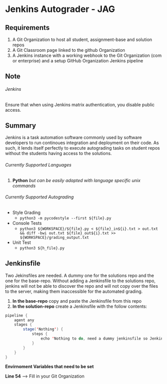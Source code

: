 # Jenkins Autograder - JAG

## Requirements 
1. A Git Organization to host all student, assignment-base and solution repos
2. A Git Classroom page linked to the github Organization
3. A Jenkins instance with a working webhook to the Git Organization (com or enterprise) and a setup GitHub Organization Jenkins pipeline

## Note
###### Jenkins 
Ensure that when using Jenkins matrix authentication, you disable public access. 

## Summary
Jenkins is a task automation software commonly used by software developers to run continoues integration and deployment on their code. As such, it lends itself perfectly to execute autograding tasks on student repos without the students having access to the solutions.

###### Currently Supported Languages
1. **Python** *but can be easily adapted with language specific unix commands*

###### Currently Supported Autograding
* Style Grading
  * `python3 -m pycodestyle --first ${file}.py`
* Console Tests
  * `python3 ${WORKSPACE}/${file}.py < ${file}_in${i}.txt > out.txt && diff -bwi out.txt ${file}_out${i}.txt >> ${WORKSPACE}/grading_output.txt`
* Unit Test
  * `python3 ${h_file}.py`

## Jenkinsfile
Two Jekinsfiles are needed. A dummy one for the solutions repo and the one for the base-repo. Without adding a Jenkinsfile to the solutions repo, jenkins will not be able to discover the repo and will not copy over the files to the server, making them inaccessible for the automated grading. 

1. **In the base-repo** copy and paste the Jenkinsfile from this repo
2. **In the solution-repo** create a Jenkinsfile with the follow contents:
 
```java
pipeline {
    agent any
    stages {
        stage('Nothing') {
            steps {
                echo 'Nothing to do, need a dummy jenkinsfile so Jenkins can find the repo :)'
            }
        }
    }
}
```

**Envirnoment Variables that need to be set**

**Line 54** --> Fill in your Git Organization 
